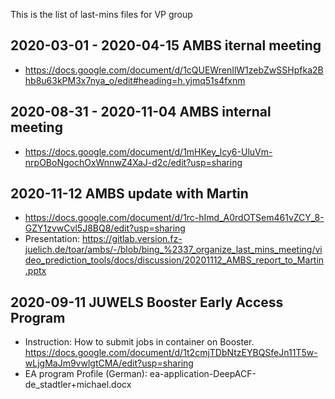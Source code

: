 This is the list of last-mins files for VP group

## 2020-03-01 - 2020-04-15 AMBS iternal meeting

- https://docs.google.com/document/d/1cQUEWrenIlW1zebZwSSHpfka2Bhb8u63kPM3x7nya_o/edit#heading=h.yjmq51s4fxnm

## 2020-08-31 - 2020-11-04 AMBS internal meeting

- https://docs.google.com/document/d/1mHKey_lcy6-UluVm-nrpOBoNgochOxWnnwZ4XaJ-d2c/edit?usp=sharing


## 2020-11-12 AMBS update with Martin

- https://docs.google.com/document/d/1rc-hImd_A0rdOTSem461vZCY_8-GZY1zvwCvl5J8BQ8/edit?usp=sharing
- Presentation: https://gitlab.version.fz-juelich.de/toar/ambs/-/blob/bing_%2337_organize_last_mins_meeting/video_prediction_tools/docs/discussion/20201112_AMBS_report_to_Martin.pptx


## 2020-09-11 JUWELS Booster Early Access Program 
- Instruction: How to submit jobs in container on Booster. https://docs.google.com/document/d/1t2cmjTDbNtzEYBQSfeJn11T5w-wLjgMaJm9vwlgtCMA/edit?usp=sharing
- EA program Profile (German): ea-application-DeepACF-de_stadtler+michael.docx


